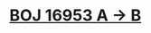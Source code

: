 # [BOJ 16953 A → B](https://www.acmicpc.net/problem/16953)
<!--tags: bfs, graph, greedy, traversal-->
